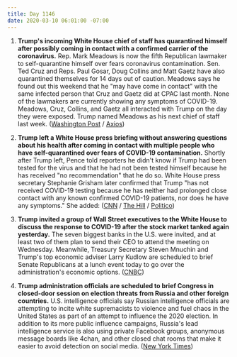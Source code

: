 ```yaml
---
title: Day 1146
date: 2020-03-10 06:01:00 -07:00
---
```


1. **Trump's incoming White House chief of staff has quarantined himself after possibly coming in contact with a confirmed carrier of the coronavirus.** Rep. Mark Meadows is now the fifth Republican lawmaker to self-quarantine himself over fears coronavirus contamination. Sen. Ted Cruz and Reps. Paul Gosar, Doug Collins and Matt Gaetz have also quarantined themselves for 14 days out of caution. Meadows says he found out this weekend that he "may have come in contact" with the same infected person that Cruz and Gaetz did at CPAC last month. None of the lawmakers are currently showing any symptoms of COVID-19. Meadows, Cruz, Collins, and Gaetz all interacted with Trump on the day they were exposed. Trump named Meadows as his next chief of staff last week. ([Washington Post](https://www.washingtonpost.com/powerpost/with-quarantines-and-contingency-plans-congress-grapples-with-coronavirus-threat/2020/03/09/084d2bda-621a-11ea-acca-80c22bbee96f_story.html) / [Axios](https://www.axios.com/ted-cruz-coronavirus-self-quarantine-0c85ef4e-8022-43c9-9196-ab2d43db3aba.html))

2. **Trump left a White House press briefing without answering questions about his health after coming in contact with multiple people who have self-quarantined over fears of COVID-19 contamination.** Shortly after Trump left, Pence told reporters he didn't know if Trump had been tested for the virus and that he had not been tested himself because he has received "no recommendation" that he do so. White House press secretary Stephanie Grisham later confirmed that Trump "has not received COVID-19 testing because he has neither had prolonged close contact with any known confirmed COVID-19 patients, nor does he have any symptoms." She added: ([CNN](https://www.cnn.com/2020/03/09/politics/donald-trump-coronavirus-test/index.html) / [The Hill](https://thehill.com/homenews/administration/486708-trump-leaves-white-house-briefing-without-answering-questions-about) / [Politico](https://www.politico.com/news/2020/03/09/trump-not-tested-coronavirus-124861))

3. **Trump invited a group of Wall Street executives to the White House to discuss the response to COVID-19 after the stock market tanked again yesterday.** The seven biggest banks in the U.S. were invited, and at least two of them plan to send their CEO to attend the meeting on Wednesday. Meanwhile, Treasury Secretary Steven Mnuchin and Trump's top economic adviser Larry Kudlow are scheduled to brief Senate Republicans at a lunch event today to go over the administration's economic options. ([CNBC](https://www.cnbc.com/2020/03/09/white-house-to-invite-wall-street-executives-to-meet-over-coronavirus-concerns.html))

4. **Trump administration officials are scheduled to brief Congress in closed-door session on election threats from Russia and other foreign countries.** U.S. intelligence officials say Russian intelligence officials are attempting to incite white supremacists to violence and fuel chaos in the United States as part of an attempt to influence the 2020 election. In addition to its more public influence campaigns, Russia's lead intelligence service is also using private Facebook groups, anonymous message boards like 4chan, and other closed chat rooms that make it easier to avoid detection on social media. ([New York Times](https://www.nytimes.com/2020/03/10/us/politics/russian-interference-race.html))
